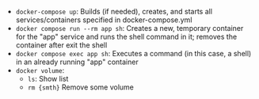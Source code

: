 -   `docker-compose up`: Builds (if needed), creates, and starts all services/containers specified in docker-compose.yml
-   `docker compose run --rm app sh`: Creates a new, temporary container for the "app" service and runs the shell command in it; removes the container after exit the shell
-   `docker compose exec app sh`: Executes a command (in this case, a shell) in an already running "app" container
-   `docker volume`:
    -   `ls`: Show list
    -   `rm {smth}` Remove some volume
